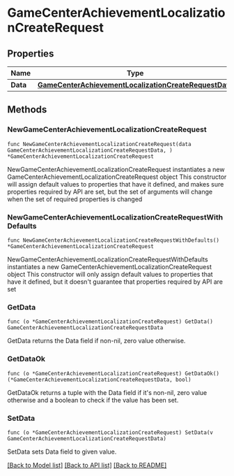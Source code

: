# GameCenterAchievementLocalizationCreateRequest

## Properties

Name | Type | Description | Notes
------------ | ------------- | ------------- | -------------
**Data** | [**GameCenterAchievementLocalizationCreateRequestData**](GameCenterAchievementLocalizationCreateRequestData.md) |  | 

## Methods

### NewGameCenterAchievementLocalizationCreateRequest

`func NewGameCenterAchievementLocalizationCreateRequest(data GameCenterAchievementLocalizationCreateRequestData, ) *GameCenterAchievementLocalizationCreateRequest`

NewGameCenterAchievementLocalizationCreateRequest instantiates a new GameCenterAchievementLocalizationCreateRequest object
This constructor will assign default values to properties that have it defined,
and makes sure properties required by API are set, but the set of arguments
will change when the set of required properties is changed

### NewGameCenterAchievementLocalizationCreateRequestWithDefaults

`func NewGameCenterAchievementLocalizationCreateRequestWithDefaults() *GameCenterAchievementLocalizationCreateRequest`

NewGameCenterAchievementLocalizationCreateRequestWithDefaults instantiates a new GameCenterAchievementLocalizationCreateRequest object
This constructor will only assign default values to properties that have it defined,
but it doesn't guarantee that properties required by API are set

### GetData

`func (o *GameCenterAchievementLocalizationCreateRequest) GetData() GameCenterAchievementLocalizationCreateRequestData`

GetData returns the Data field if non-nil, zero value otherwise.

### GetDataOk

`func (o *GameCenterAchievementLocalizationCreateRequest) GetDataOk() (*GameCenterAchievementLocalizationCreateRequestData, bool)`

GetDataOk returns a tuple with the Data field if it's non-nil, zero value otherwise
and a boolean to check if the value has been set.

### SetData

`func (o *GameCenterAchievementLocalizationCreateRequest) SetData(v GameCenterAchievementLocalizationCreateRequestData)`

SetData sets Data field to given value.



[[Back to Model list]](../README.md#documentation-for-models) [[Back to API list]](../README.md#documentation-for-api-endpoints) [[Back to README]](../README.md)


